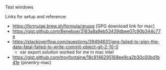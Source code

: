 Test windows

Links for setup and reference:
 - https://formulae.brew.sh/formula/gnupg [GPG download link for mac]
 - https://gist.github.com/Beneboe/3183a8a9eb53439dbee07c90b344c77e
 - https://stackoverflow.com/questions/39494631/gpg-failed-to-sign-the-data-fatal-failed-to-write-commit-object-git-2-10-0
   - var export solution worked for me in mac intel
 - https://gist.github.com/troyfontaine/18c9146295168ee9ca2b30c00bd1b41e (pinentry-mac)